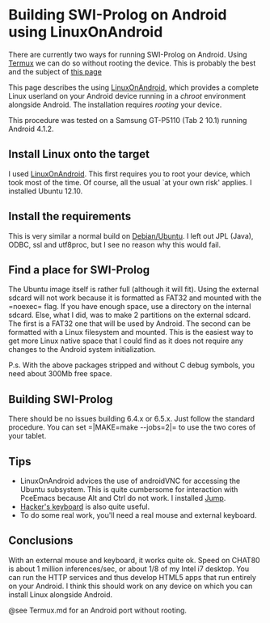 # Building SWI-Prolog on Android using LinuxOnAndroid

There are currently two ways for running SWI-Prolog on Android.  Using
[Termux](https://termux.com/) we can do so without rooting the device.
This is probably the best and the subject of [this page](</build/Termux.html>)

This page describes the using [LinuxOnAndroid](http://linuxonandroid.org/),
which provides a complete Linux userland on your Android device running in
a _chroot_ environment alongside Android.  The installation requires
_rooting_ your device.

This procedure was tested on a Samsung GT-P5110 (Tab 2 10.1) running Android
4.1.2.

## Install Linux onto the target

I used [LinuxOnAndroid](http://linuxonandroid.org/).  This first requires you
to root your device, which took most of the time.  Of course, all the usual
`at your own risk' applies.  I installed Ubuntu 12.10.

## Install the requirements

This is very similar a normal build on [Debian/Ubuntu](</build/Debian.html>).
I left out JPL (Java), ODBC, ssl and utf8proc, but I see no reason why 
this would fail.

## Find a place for SWI-Prolog

The Ubuntu image itself is rather full (although it will fit).  Using the
external sdcard will not work because it is formatted
as FAT32 and mounted with the =noexec= flag.  If you have enough space, 
use a directory on the internal sdcard.  Else, what I did, was to make
2 partitions on the external sdcard.  The first is a FAT32 one that will
be used by Android.  The second can be formatted with a Linux filesystem
and mounted.  This is the easiest way to get more Linux native space that
I could find as it does not require any changes to the Android system
initialization.

P.s. With the above packages stripped and without C debug symbols, you
need about 300Mb free space.

## Building SWI-Prolog

There should be no issues building 6.4.x or 6.5.x.  Just follow the standard
procedure.  You can set =|MAKE=make --jobs=2|= to use the two cores of your
tablet.

## Tips

  - LinuxOnAndroid advices the use of androidVNC for accessing the Ubuntu subsystem.
  This is quite cumbersome for interaction with PceEmacs because Alt and Ctrl do not
  work.  I installed [Jump](http://jumpdesktop.com/).
  - [Hacker's keyboard](http://code.google.com/p/hackerskeyboard/) is also quite
  useful.
  - To do some real work, you'll need a real mouse and external keyboard.

## Conclusions

With an external mouse and keyboard, it works quite ok.  Speed on CHAT80 is about
1 million inferences/sec, or about 1/8 of my Intel i7 desktop.  You can run the
HTTP services and thus develop HTML5 apps that run entirely on your Android. I
think this should work on any device on which you can install Linux alongside
Android.

@see Termux.md for an Android port without rooting.

